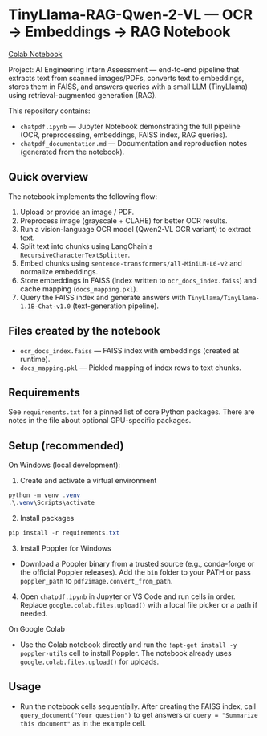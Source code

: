 # TinyLlama-RAG-Qwen-2-VL — OCR → Embeddings → RAG Notebook
[Colab Notebook](https://colab.research.google.com/drive/1Fbw_rvjfWAUFFwpoyLkVgtmQ8Wlz3H5m?usp=sharing&authuser=1#scrollTo=JeG0cQsHMLNx)

Project: AI Engineering Intern Assessment — end-to-end pipeline that extracts text from scanned images/PDFs, converts text to embeddings, stores them in FAISS, and answers queries with a small LLM (TinyLlama) using retrieval-augmented generation (RAG).

This repository contains:

- `chatpdf.ipynb` — Jupyter Notebook demonstrating the full pipeline (OCR, preprocessing, embeddings, FAISS index, RAG queries).
- `chatpdf_documentation.md` — Documentation and reproduction notes (generated from the notebook).

## Quick overview

The notebook implements the following flow:
1. Upload or provide an image / PDF.
2. Preprocess image (grayscale + CLAHE) for better OCR results.
3. Run a vision-language OCR model (Qwen2-VL OCR variant) to extract text.
4. Split text into chunks using LangChain's `RecursiveCharacterTextSplitter`.
5. Embed chunks using `sentence-transformers/all-MiniLM-L6-v2` and normalize embeddings.
6. Store embeddings in FAISS (index written to `ocr_docs_index.faiss`) and cache mapping (`docs_mapping.pkl`).
7. Query the FAISS index and generate answers with `TinyLlama/TinyLlama-1.1B-Chat-v1.0` (text-generation pipeline).

## Files created by the notebook

- `ocr_docs_index.faiss` — FAISS index with embeddings (created at runtime).
- `docs_mapping.pkl` — Pickled mapping of index rows to text chunks.

## Requirements

See `requirements.txt` for a pinned list of core Python packages. There are notes in the file about optional GPU-specific packages.

## Setup (recommended)

On Windows (local development):

1. Create and activate a virtual environment

```powershell
python -m venv .venv
.\.venv\Scripts\activate
```

2. Install packages

```powershell
pip install -r requirements.txt
```

3. Install Poppler for Windows
- Download a Poppler binary from a trusted source (e.g., conda-forge or the official Poppler releases). Add the `bin` folder to your PATH or pass `poppler_path` to `pdf2image.convert_from_path`.

4. Open `chatpdf.ipynb` in Jupyter or VS Code and run cells in order. Replace `google.colab.files.upload()` with a local file picker or a path if needed.

On Google Colab

- Use the Colab notebook directly and run the `!apt-get install -y poppler-utils` cell to install Poppler. The notebook already uses `google.colab.files.upload()` for uploads.

## Usage


- Run the notebook cells sequentially. After creating the FAISS index, call `query_document("Your question")` to get answers or `query = "Summarize this document"` as in the example cell.

